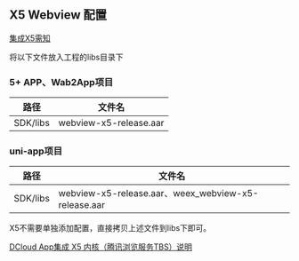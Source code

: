 ## X5 Webview 配置

[集成X5需知](https://ask.dcloud.net.cn/article/36806#mattersNeedingAttention)

将以下文件放入工程的libs目录下

### 5+ APP、Wab2App项目

路径 | 文件名
-|-
SDK/libs| webview-x5-release.aar

### uni-app项目

路径 | 文件名
-|-
SDK/libs| webview-x5-release.aar、weex_webview-x5-release.aar

X5不需要单独添加配置，直接拷贝上述文件到libs下即可。

[DCloud App集成 X5 内核（腾讯浏览服务TBS）说明](https://ask.dcloud.net.cn/article/36806)